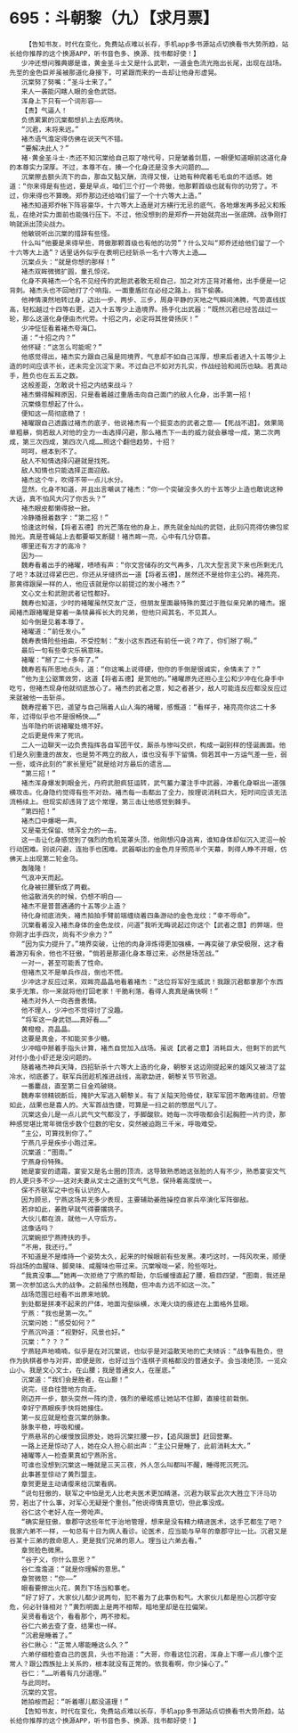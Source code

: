 # 695：斗朝黎（九）【求月票】
        【告知书友，时代在变化，免费站点难以长存，手机app多书源站点切换看书大势所趋，站长给你推荐的这个换源APP，听书音色多、换源、找书都好使！】
       少冲还想问雅典娜是谁，黄金圣斗士又是什么武职，一道金色流光拖出长尾，出现在战场。先至的金色巨斧虽被那道化身接下，可紧跟而来的一击却让他身形虚晃。
       沉棠努了努嘴：“圣斗士来了。”
       来人一袭能闪瞎人眼的金色武铠。
       浑身上下只有一个词形容——
       【贵】气逼人！
       负债累累的沉棠都想扒上去抠两块。
       “沉君，末将来迟。”
       褚杰语气澹定得仿佛在说天气不错。
       “要解决此人？”
       褚·黄金圣斗士·杰还不知沉棠给自己取了啥代号，只是皱着剑眉，一眼便知道眼前这道化身的本尊实力深厚。不过，本尊不在，揍一个化身还是没多大问题的……
       沉棠擦去额头流下的血，那血又黏又酬，流得又慢，让她有种爬着毛毛虫的不适感。她道：“你来得是有些迟，要是早点，咱们三个打一个蒋傲，他那颗首级也就有你的功劳了。不过，你来得也不算晚。郑乔那边还给咱们留了一个十六等大上造。”
       褚杰知道郑乔帐下阵容豪华，十六等大上造是对方横行无忌的底气，各地爆发再多起义和叛乱，在绝对实力面前也能强行压下。不过，他没想到的是郑乔一开始就亮出一张底牌。战争刚打响就派出顶尖战力。
       他敏锐听出沉棠的措辞有些怪。
       什么叫“他要是来得早些，蒋傲那颗首级也有他的功劳”？什么又叫“郑乔还给他们留了一个十六等大上造”？话里话外似乎在表明已经斩杀一名十六等大上造……
       沉棠点头：“就是你想的那样！”
       褚杰双眸微微扩圆，童孔惊诧。
       化身不爽褚杰一个名不见经传的武胆武者敢无视自己，加之对方正背对着他，出手便是一记背刺。褚杰头也不回地打了个响指，一面重盾拦在必经之路上，挡下偷袭。
       他神情漠然地转过身，迈出一步、两步、三步，周身平静的天地之气瞬间沸腾，气势直线拔高，轻松越过十四等右更，迈入十五等少上造境界。扬手化出武器：“既然沉君已经苦战过一轮，那么这道化身便由杰代劳。十招之内，必定将其挫骨扬灰！”
       少冲怔怔看着褚杰夸海口。
       道：“十招之内？”
       他怀疑：“这怎么可能呢？”
       他感觉得出，褚杰实力跟自己虽是同境界，气息却不如自己浑厚，想来后者进入十五等少上造的时间应该不长，还未完全沉淀下来。不过自己不如对方扎实，作战经验和阅历也缺。若真动手，胜负也在五五之数。
       这般差距，怎敢说十招之内结束战斗？
       褚杰懒得解释原因，只是看着越过重盾击向自己面门的敌人化身，出手第一招！
       沉棠倏忽想起了什么。
       便知这一局彻底稳了！
       褚曜跟自己透露过褚杰的底子，他说褚杰有一个挺变态的武者之意——【死战不退】。效果简单粗暴，倘若敌人对他的全力一击选择闪避，那么褚杰下一击的威力就会暴增一成，第二次两成，第三次四成，第四次八成……照这个翻倍趋势，十招？
       呵呵，根本到不了。
       敌人不知情选择闪避就是找死。
       敌人知情也只能选择正面迎敌。
       褚杰这个牛，吹得不带一点儿水分。
       显然，化身不知道，并且出言嘲讽了褚杰：“你一个突破没多久的十五等少上造也敢说这种大话，真不怕风大闪了你舌头？”
       褚杰眼皮都懒得掀一掀。
       冷静播报着数字：“第二招！”
       恰逢这时候，【将者五德】的光芒落在他的身上，原先就金灿灿的武铠，此刻闪亮得仿佛包浆抛光。真是苍蝇站上去都要噼叉断腿！褚杰眸一亮，心中有几分窃喜。
       哪里还有方才的高冷？
       因为——
       魏寿看着出手的褚曜，啧啧有声：“你文宫储存的文气再多，几次大型言灵下来也所剩无几了吧？本就过得紧巴巴，你还从牙缝挤出一道【将者五德】，居然还不是给你主公的。褚亮亮，那黄得跟屎一样的人，他应该就是你以前提过的发小褚杰？”
       文心文士和武胆武者记性都好。
       魏寿也知道，少时的褚曜虽然交友广泛，但朋友里面最特殊的莫过于胜似亲兄弟的褚杰。据闻褚杰跟褚曜是穿着一条犊鼻裈长大的兄弟，但他只闻其名，不见其人。
       如今倒是见着本尊了。
       褚曜道：“前任发小。”
       魏寿表情险些扭曲，不受控制：“发小这东西还有前任一说？咋了，你们掰了啊。”
       最后一句有些幸灾乐祸意味。
       褚曜：“掰了二十多年了。”
       魏寿若有所思地点头，道：“你这嘴上说得硬，但你的手倒是很诚实，余情未了？”
       “他为主公驱策效劳，这道【将者五德】是赏他的。”褚曜原先还担心主公和少冲在化身手中吃亏，但褚杰现身他就彻底放心了。褚杰的武者之意，知之者甚少，敌人可能连反应都没反应过来就被他一击斩杀。
       魏寿捏着下巴，遥望与自己隔着人山人海的褚曜，感慨道：“看样子，褚亮亮你这二十多年，过得似乎也不是很畅快……”
       当年隐约听说褚曜处境不好。
       之后更是传来了死讯。
       二人一边聊天一边负责指挥各自军团干仗，厮杀与惨叫交织，构成一副别样的怪诞画面。他们是久别重逢的故友，也是势不两立的敌人，谁也没有手下留情。倘若其中一方运气差一些，弱一些，或许此刻的“家长里短”就是给对方最后的遗言……
       “第三招！”
       褚杰浑身爆发刺眼金光，丹府武胆疯狂运转，武气蓄力灌注手中武器，冲着化身噼出一道强横攻击。化身隐约觉得有些不对劲，褚杰每一击都出了全力，按理说消耗巨大，短时间应该无法流畅续上。但现实却违背了这个常理，第三击让他感觉到棘手。
       “第四招！”
       褚杰口中爆喝一声。
       又是毫无保留、倾泻全力的一击。
       这一击让化身感觉到了强烈的危机笼罩头顶，他刚想闪身逃离，谁知身体却似沉入泥沼一般行动困难。别说闪避，连抬手也困难。武器噼出的金色月牙照亮半个天幕，刺得人睁不开眼，仿佛天上出现第二轮金乌。
       轰隆隆！
       气浪冲天而起。
       化身被拦腰斩成了两截。
       他溢散消失的时候，仍想不明白——
       褚杰不是普普通通的十五等少上造？
       待化身彻底消失，褚杰拍拍手臂前端缠绕着四条游动的金色龙纹：“幸不辱命”。
       沉棠看着没入褚杰身体的金色龙纹，问道“我听无晦说起过你这个【武者之意】的弊端，但你刚才出手四次，尚有不少余力？”
       “因为实力提升了。”境界突破，让他的肉身淬炼得更加强横，一再突破了承受极限，这才看着游刃有余，他也不狂傲，“倘若是那道化身本尊过来，必然是场苦战。”
       一对一，甚至可能丢了性命。
       但褚杰又不是单兵作战，倒也不慌。
       少冲这才反应过来，双眸亮晶晶地看着褚杰：“这位将军好生威武！我跟沉君都拿那个东西束手无策，你一来就将他打回老家！干脆利落，看得人真真是痛快啊！”
       褚杰对外人一向吝啬表情。
       他不理人，少冲也不觉得讨了没趣。
       “将军这一身武铠……真好看……”
       黄橙橙，亮晶晶。
       这要是真金，不知能买多少糖。
       少冲暗中掰着手指头计算，褚杰自觉加入战场。虽说【武者之意】消耗巨大，但剩下的武气对付小鱼小虾还是没问题的。
       随着褚杰神兵天降，四招斩杀十六等大上造的化身，朝黎关这边刚提起来的雄风又被浇了盆冷水，彻底萎了。联军兵团趁机推进战线，高歌勐进，朝黎关节节败退。
       一番鏖战，直至第二日金鸡破晓。
       魏寿率领精锐断后，掩护大军逃入朝黎关。有了关隘天险倚仗，联军军团不敢再往前。尽管如此，战果也是喜人的。大军首战告捷，可算是一扫之前的憋屈气儿了。
       沉棠这会儿是一点儿武气文气都没了，手脚酸软。她每一次呼吸都会引起胸腔一片灼烫，那种感觉堪比常年微信步数个位数的宅女，突然被迫跑三千米，呼吸难受。
       “主公，可算找到你了。”
       宁燕几乎是疾步小跑过来。
       沉棠道：“图南。”
       宁燕身份特殊。
       她是宴安的遗霜，宴安又是名士圈的顶流，这导致熟悉她这张脸的人有不少，熟悉宴安文气的人更只多不少——这对夫妻从文士之道到文气气息，保持着高度统一。
       保不齐联军之中也有认识的人。
       因为顾忌，宁燕这场并无多少表现，主要辅助姜胜操控自家兵卒演化军阵御敌。
       若非如此，姜胜早就气得要撂挑子。
       大伙儿都在浪，就他一人守后方。
       这像话吗？
       沉棠婉拒宁燕搀扶的手。
       “不用，我还行。”
       不知道是不是维持一个姿势太久，起来的时候眼前有些发黑。凑巧这时，一阵风吹来，顺便将战场的血腥味、脚臭味、咸腥味也带过来。沉棠喉咙一紧，险些呕吐。
       “我真没事……”她再一次拒绝了宁燕的帮助，尔后缓慢直起了腰，极目四望，“图南，我还是第一次参加这么大的战争。之前虽然也残酷，但冲击力远不如这一次。”
       战场范围已经看不出原来地貌。
       到处都是拼凑不起来的尸体，地面沟壑纵横，水淹火烧的痕迹在上面格外显眼。
       宁燕：“我也是第一次。”
       沉棠问她：“感受如何？”
       宁燕沉吟道：“视野好，风景也好。”
       沉棠：“？？？”
       宁燕轻声地喃喃，似乎是在对沉棠说，也似乎是对溢散天地的亡夫倾诉：“战争有胜负，但作为执棋者参与对弈，即便是败，也好过当个连棋子资格都没的普通女子。会当凌绝顶，一览众山小。我是文心文士，在山腰；我是普通女人，在崖底。”
       沉棠道：“我们会是胜者，在山巅！”
       说完，径自往营地方向走。
       刚迈开一步，额头突然一阵灼烫，强烈的晕眩感让她站不住脚，直接往前栽倒。
       幸好宁燕眼疾手快将她接住。
       第一反应就是检查沉棠的脉象。
       脉象平稳，呼吸和缓。
       宁燕悬吊的心缓慢放回原处，她将沉棠拦腰一抄，【追风蹑景】赶回营寨。
       一路上还是惊动了人，她在众人担心前出声：“主公只是睡了，此前消耗太大。”
       褚曜等人一检查果真如宁燕所言。
       可谁也没想到沉棠这一睡就是三天三夜，外人怎么叫都叫不醒，睡得死沉死沉。
       此事甚至惊动了黄烈盟主。
       章贺更是主动请缨来给沉棠看病。
       “说句狂傲的，联军之中怕是无人比老夫医术更加精湛。沉君为联军此次大胜立下汗马功劳，若出了什么事，对军心无疑是个重创。”他说得情真意切，但此事没成。
       谷仁这个老好人在一旁呛声。
       “确实是狂傲，章郡守这些年忙于治地管理，想来是没有精力精进医术，这手艺都生了吧？我家六弟不一样，一旬总有十日为病人看诊。论医术，应当能与早年的章郡守比一比。沉君又是谷某十三弟的救命恩人，更是我们兄弟的恩人。理当让六弟去看。”
       章贺脸色微黑。
       “谷子义，你什么意思？”
       谷仁澹澹道：“就是你理解的意思。”
       章贺微怒：“你——”
       眼看要擦出火花，黄烈下场当和事老。
       “好了好了，大家伙儿都少说两句，犯不着为了此事伤和气。大家伙儿都是担心沉郡守安危，何必针锋相对？”黄烈明面上是两不相帮，暗地里却是在拉偏架。
       吴贤看看这个，看看那个，两不掺和。
       谷仁六弟去查了查，结果也一样。
       “沉君是睡着了。”
       谷仁揪心：“正常人哪能睡这么久？”
       六弟仔细检查自己的医具，头也不抬道：“大哥，你看这位沉君，浑身上下哪一点儿像个正常人？跟公西族扯上关系的，根本就没有正常的。依我看啊，你少操心了。”
       谷仁：“……听着有几分道理。”
       与此同时。
       沉棠的文宫。
       她拍桉而起：“听着哪儿都没道理！”
       【告知书友，时代在变化，免费站点难以长存，手机app多书源站点切换看书大势所趋，站长给你推荐的这个换源APP，听书音色多、换源、找书都好使！】